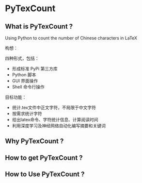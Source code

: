 # PyTexCount

## What is PyTexCount ? 
Using Python to count the number of Chinese characters in LaTeX

构想：

四种形式，包括：
- 形成标准 PyPi 第三方库
- Python 脚本
- GUI 界面操作
- Shell 命令行操作

目标功能：
- 统计.tex文件中正文字符，不局限于中文字符
- 按需求统计字符
- 给出latex命令、字符统计信息、计算阅读时间
- 利用深度学习及神经网络自动化编写摘要和关键词

## Why PyTexCount ?



## How to get PyTexCount ?



## How to Use PyTexCount ?


